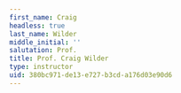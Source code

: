 ```yaml
---
first_name: Craig
headless: true
last_name: Wilder
middle_initial: ''
salutation: Prof.
title: Prof. Craig Wilder
type: instructor
uid: 380bc971-de13-e727-b3cd-a176d03e90d6
---
```


